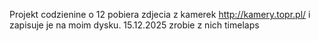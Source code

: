 Projekt codzienine o 12 pobiera zdjecia z kamerek http://kamery.topr.pl/ i zapisuje je na moim dysku.
15.12.2025 zrobie z nich timelaps
 
